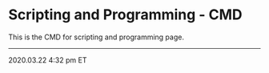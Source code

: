 # Scripting and Programming - CMD

This is the CMD for scripting and programming page.

<hr class="tight">
<p class="timestamp">2020.03.22 4:32 pm ET</p>

